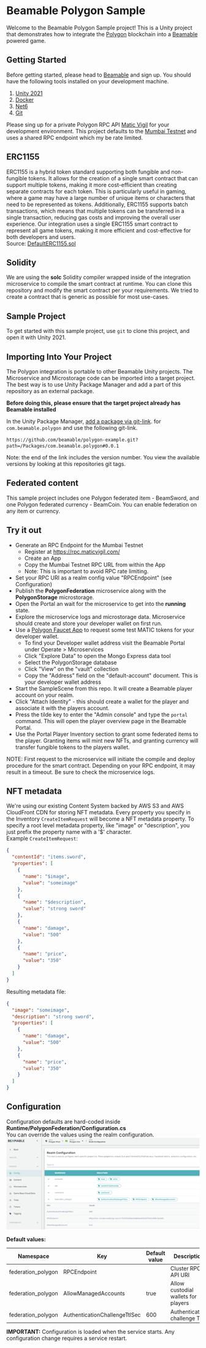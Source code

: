 # Beamable Polygon Sample

Welcome to the Beamable Polygon Sample project! This is a Unity project that demonstrates how
to integrate the [Polygon](https://polygon.technology/) blockchain into a [Beamable](https://beamable.com/)
powered game.

## Getting Started

Before getting started, please head to [Beamable](https://beamable.com/) and sign up.
You should have the following tools installed on your development machine.

1. [Unity 2021](https://unity.com/download)
2. [Docker](https://www.docker.com/products/docker-desktop/)
3. [Net6](https://dotnet.microsoft.com/en-us/download/dotnet/6.0)
4. [Git](https://git-scm.com/downloads)

Please sing up for a private Polygon RPC API [Matic Vigil](https://rpc.maticvigil.com/) for
your development environment. This project defaults to the [Mumbai Testnet](https://mumbai.polygonscan.com/) and uses a shared RPC endpoint
which my be rate limited.

## ERC1155
ERC1155 is a hybrid token standard supporting both fungible and non-fungible tokens. It allows for the creation
of a single smart contract that can support multiple tokens, making it more cost-efficient than creating separate
contracts for each token. This is particularly useful in gaming, where a game may have a large number of 
unique items or characters that need to be represented as tokens. Additionally, ERC1155 supports batch 
transactions, which means that multiple tokens can be transferred in a single transaction, reducing gas costs 
and improving the overall user experience. Our integration uses a single ERC1155 smart contract to represent 
all game tokens, making it more efficient and cost-effective for both developers and users.  
Source: [DefaultERC1155.sol](https://github.com/beamable/polygon-example/blob/main/Packages/com.beamable.polygon/Runtime/PolygonFederation/Solidity/Contracts/DefaultERC1155.sol)  

## Solidity
We are using the **solc** Solidity compiler wrapped inside of the integration microservice to compile the smart contract
at runtime. You can clone this repository and modify the smart contract per your requirements. We tried to create a contract
that is generic as possible for most use-cases.

## Sample Project
To get started with this sample project, use `git` to clone this project, and open it
with Unity 2021.

## Importing Into Your Project
The Polygon integration is portable to other Beamable Unity projects. The Microservice and
Microstorage code can be imported into a target project. The best way is to use Unity Package Manager
and add a part of this repository as an external package.

**Before doing this, please ensure that the target project already has Beamable installed**

In the Unity Package Manager, [add a package via git-link](https://docs.unity3d.com/Manual/upm-ui-giturl.html).
for `com.beamable.polygon` and use the following git-link.
```shell
https://github.com/beamable/polygon-example.git?path=/Packages/com.beamable.polygon#0.0.1
```

Note: the end of the link includes the version number. You view the available versions by looking
at this repositories git tags.

## Federated content
This sample project includes one Polygon federated item - BeamSword, and one Polygon federated currency - BeamCoin.
You can enable federation on any item or currency.

## Try it out
* Generate an RPC Endpoint for the Mumbai Testnet
  * Register at https://rpc.maticvigil.com/
  * Create an App
  * Copy the Mumbai Testnet RPC URL from within the App
  * Note: This is important to avoid RPC rate limiting.
* Set your RPC URI as a realm config value "RPCEndpoint" (see Configuration)
* Publish the **PolygonFederation** microservice along with the **PolygonStorage** microstorage.
* Open the Portal an wait for the microservice to get into the **running** state.
* Explore the microservice logs and microstorage data. Microservice should create and store your developer wallet on first run.
* Use a [Polygon Faucet App](https://faucet.polygon.technology/) to request some test MATIC tokens for your developer wallet.
  * To find your Developer wallet address visit the Beamable Portal under Operate > Microservices
  * Click "Explore Data" to open the Mongo Express data tool
  * Select the PolygonStorage database
  * Click "View" on the "vault" collection
  * Copy the "Address" field on the "default-account" document. This is your developer wallet address
* Start the SampleScene from this repo. It will create a Beamable player account on your realm.
* Click "Attach Identity" - this should create a wallet for the player and associate it with the players account.
* Press the tilde key to enter the "Admin console" and type the `portal` command. This will open the player overview page in the Beamable Portal.
* Use the Portal Player Inventory section to grant some federated items to the player. Granting items will mint new NFTs, and granting currency will transfer fungible tokens to the players wallet.

NOTE: First request to the microservice will initiate the compile and deploy procedure for the smart contract. Depending on your RPC endpoint, it may result in a timeout. Be sure to check the microservice logs.

## NFT metadata
We're using our existing Content System backed by AWS S3 and AWS CloudFront CDN for storing NFT metadata. Every property you specify in the Inventory `CreateItemRequest` will become a NFT metadata property.
To specify a root level metadata property, like "image" or "description", you just prefix the property name with a '$' character.  
Example `CreateItemRequest`:
```json
{
  "contentId": "items.sword",
  "properties": [
    {
      "name": "$image",
      "value": "someimage"
    },
    {
      "name": "$description",
      "value": "strong sword"
    },
    {
      "name": "damage",
      "value": "500"
    },
    {
      "name": "price",
      "value": "350"
    }
  ]
}
```
Resulting metadata file:
```json
{
  "image": "someimage",
  "description": "strong sword",
  "properties": [
    {
      "name": "damage",
      "value": "500"
    },
    {
      "name": "price",
      "value": "350"
    }
  ]
}
```

## Configuration
Configuration defaults are hard-coded inside **Runtime/PolygonFederation/Configuration.cs**  
You can override the values using the realm configuration.  
![Realm Configuration Example](Screenshots/realm-config.png)

**Default values:**

| **Namespace**      | **Key**                       | **Default value** | **Description**                                                               |
|--------------------|-------------------------------|-------------------|-------------------------------------------------------------------------------|
| federation_polygon | RPCEndpoint                   |                   | Cluster RPC API URI                                                           |
| federation_polygon | AllowManagedAccounts          | true              | Allow custodial wallets for players                                           |
| federation_polygon | AuthenticationChallengeTtlSec | 600               | Authentication challenge TTL |

**IMPORTANT:** Configuration is loaded when the service starts. Any configuration change requires a service restart.